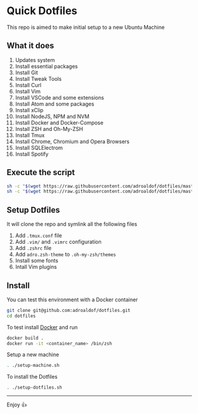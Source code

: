 # Quick Dotfiles

This repo is aimed to make initial setup to a new Ubuntu Machine

## What it does

1. Updates system
1. Install essential packages
1. Install Git
1. Install Tweak Tools
1. Install Curl
1. Install Vim
1. Install VSCode and some extensions
1. Install Atom and some packages
1. Install xClip
1. Install NodeJS, NPM and NVM
1. Install Docker and Docker-Compose
1. Install ZSH and Oh-My-ZSH
1. Install Tmux
1. Install Chrome, Chromium and Opera Browsers
1. Install SQLElectrom
1. Install Spotify

## Execute the script
```bash
sh -c "$(wget https://raw.githubusercontent.com/adroaldof/dotfiles/master/setup-machine.sh -O -)"
sh -c "$(wget https://raw.githubusercontent.com/adroaldof/dotfiles/master/setup-dotfiles.sh -O -)"
```

## Setup Dotfiles

It will clone the repo and symlink all the following files

1. Add `.tmux.conf` file
1. Add `.vim/` and `.vimrc` configuration
1. Add `.zshrc` file
1. Add `adro.zsh-theme` to `.oh-my-zsh/themes`
1. Install some fonts
1. Intall Vim plugins

## Install

You can test this environment with a Docker container

```bash
git clone git@github.com:adroaldof/dotfiles.git
cd dotfiles
```

To test install [Docker](https://www.docker.com/) and run
```bash
docker build .
docker run -it <container_name> /bin/zsh
```

Setup a new machine
```bash
. ./setup-machine.sh
```

To install the Dotfiles
```bash
. ./setup-dotfiles.sh
```

---
Enjoy :+1:

